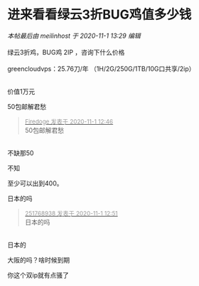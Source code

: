 # 进来看看绿云3折BUG鸡值多少钱


<i class="pstatus"> 本帖最后由 meilinhost 于 2020-11-1 13:29 编辑 </i><br />
<br />
绿云3折鸡，BUG鸡 2IP ，咨询下什么价格<br />
<br />
greencloudvps：25.76刀/年 （1H/2G/250G/1TB/10G口共享/2ip）<br />
<br />
<img id="aimg_W60HJ" onclick="zoom(this, this.src, 0, 0, 0)" class="zoom" src="https://gejiba.com/view.php/a4f101a0caaca9fc28133281790bac71.jpg" onmouseover="img_onmouseoverfunc(this)" onload="thumbImg(this)" border="0" alt="" />

价值1万元&nbsp; &nbsp;

50包邮解君愁

<div class="quote"><blockquote><font size="2"><a href="https://www.hostloc.com/forum.php?mod=redirect&amp;goto=findpost&amp;pid=9384524&amp;ptid=760929" target="_blank"><font color="#999999">Firedoge 发表于 2020-11-1 12:46</font></a></font><br />
50包邮解君愁</blockquote></div><br />
不缺那50

不知

至少可以出到400。<img src="static/image/smiley/default/lol.gif" smilieid="12" border="0" alt="" />

日本的吗

<div class="quote"><blockquote><font size="2"><a href="https://www.hostloc.com/forum.php?mod=redirect&amp;goto=findpost&amp;pid=9384540&amp;ptid=760929" target="_blank"><font color="#999999">251768938 发表于 2020-11-1 12:51</font></a></font><br />
日本的吗</blockquote></div><br />
日本的

大阪的吗？啥时候到期

你这个双ip就有点骚了<img src="static/image/smiley/yct/014.gif" smilieid="45" border="0" alt="" />
